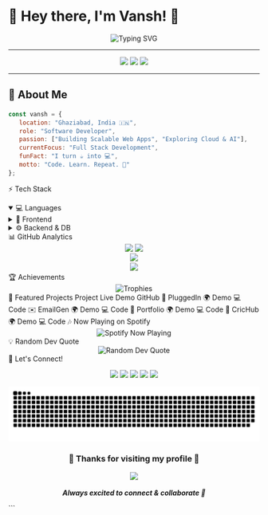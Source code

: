 
# 🌟 Hey there, I'm Vansh! 👋

<div align="center">
  <img src="https://readme-typing-svg.herokuapp.com?font=Fira+Code&weight=600&size=30&pause=1000&color=36BCF7&width=550&lines=🚀+Passionate+Software+Developer;💻+Full+Stack+Enthusiast;🌱+Always+Learning+New+Tech" alt="Typing SVG" />
</div>

---

<p align="center">
  <img src="https://komarev.com/ghpvc/?username=vanshtomar18&label=👀%20Profile%20Views&color=36BCF7&style=for-the-badge" />
  <img src="https://img.shields.io/github/followers/vanshtomar18?label=Followers&style=for-the-badge&logo=github" />
  <img src="https://img.shields.io/badge/Focus-Full%20Stack%20Dev-blueviolet?style=for-the-badge&logo=react" />
</p>

---

## 💫 About Me

```javascript
const vansh = {
   location: "Ghaziabad, India 🇮🇳",
   role: "Software Developer",
   passion: ["Building Scalable Web Apps", "Exploring Cloud & AI"],
   currentFocus: "Full Stack Development",
   funFact: "I turn ☕ into 💻",
   motto: "Code. Learn. Repeat. 🔁"
};
```
⚡ Tech Stack
<details open> <summary>💻 Languages</summary>










</details> <details> <summary>🎨 Frontend</summary>








</details> <details> <summary>⚙️ Backend & DB</summary>










</details>
📊 GitHub Analytics
<div align="center"> <img src="https://github-readme-stats.vercel.app/api?username=vanshtomar18&show_icons=true&theme=radical&hide_border=true" height="165" /> <img src="https://github-readme-stats.vercel.app/api/top-langs/?username=vanshtomar18&layout=compact&theme=radical&hide_border=true" height="165" /> </div> <div align="center"> <img src="https://github-readme-streak-stats.herokuapp.com/?user=vanshtomar18&theme=radical&hide_border=true" height="150"/> </div> <div align="center"> <img src="https://github-readme-activity-graph.vercel.app/graph?username=vanshtomar18&theme=react-dark&hide_border=true&area=true" height="300"/> </div>
🏆 Achievements
<div align="center"> <img src="https://github-profile-trophy.vercel.app/?username=vanshtomar18&theme=onedark&no-frame=true&column=7" alt="Trophies" /> </div>
🚀 Featured Projects
Project	Live Demo	GitHub
🔌 PluggedIn	🌍 Demo	💻 Code
✉️ EmailGen	🌍 Demo	💻 Code
💼 Portfolio	🌍 Demo	💻 Code
🏏 CricHub	🌍 Demo	💻 Code
🎶 Now Playing on Spotify
<div align="center"> <img src="https://novatorem-vanshtomar18.vercel.app/api/spotify" alt="Spotify Now Playing" width="400"/> </div>
💡 Random Dev Quote
<div align="center"> <img src="https://quotes-github-readme.vercel.app/api?type=horizontal&theme=radical" alt="Random Dev Quote"/> </div>
🤝 Let's Connect!
<p align="center"> <a href="https://linkedin.com/in/vanshtomar18"><img src="https://img.shields.io/badge/-LinkedIn-0077B5?style=for-the-badge&logo=linkedin&logoColor=white"/></a> <a href="https://twitter.com/vanshtomar18"><img src="https://img.shields.io/badge/-Twitter-1DA1F2?style=for-the-badge&logo=twitter&logoColor=white"/></a> <a href="https://instagram.com/vanshtomar18"><img src="https://img.shields.io/badge/-Instagram-E4405F?style=for-the-badge&logo=instagram&logoColor=white"/></a> <a href="mailto:vanshtomar18@gmail.com"><img src="https://img.shields.io/badge/-Gmail-D14836?style=for-the-badge&logo=gmail&logoColor=white"/></a> <a href="https://vanshtomar18.github.io/portfolio"><img src="https://img.shields.io/badge/-Portfolio-FF5722?style=for-the-badge&logo=google-chrome&logoColor=white"/></a> </p>
<div align="center"> <img src="https://raw.githubusercontent.com/Platane/snk/output/github-contribution-grid-snake.svg" alt="snake animation"/> </div> <div align="center"> <h3>💖 Thanks for visiting my profile 💖</h3> <img src="https://media.giphy.com/media/LnQjpWaON8nhr21vNW/giphy.gif" width="80"> <p><em><b>Always excited to connect & collaborate 🤝</b></em></p> </div> ```
